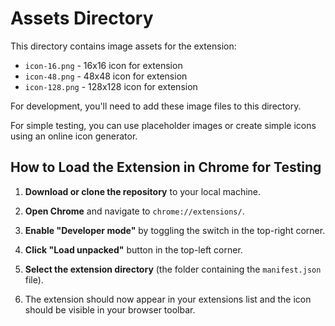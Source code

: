 # Assets Directory

This directory contains image assets for the extension:

- `icon-16.png` - 16x16 icon for extension
- `icon-48.png` - 48x48 icon for extension
- `icon-128.png` - 128x128 icon for extension

For development, you'll need to add these image files to this directory.

For simple testing, you can use placeholder images or create simple icons using an online icon generator.

## How to Load the Extension in Chrome for Testing

1. **Download or clone the repository** to your local machine.

2. **Open Chrome** and navigate to `chrome://extensions/`.

3. **Enable "Developer mode"** by toggling the switch in the top-right corner.

4. **Click "Load unpacked"** button in the top-left corner.

5. **Select the extension directory** (the folder containing the `manifest.json` file).

6. The extension should now appear in your extensions list and the icon should be visible in your browser toolbar.